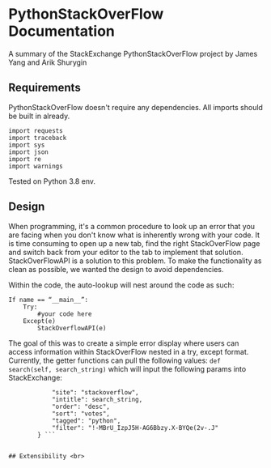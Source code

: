 # PythonStackOverFlow Documentation
A summary of the StackExchange PythonStackOverFlow project by James Yang and Arik Shurygin

## Requirements <br>
PythonStackOverFlow doesn't require any dependencies. All imports should be built in already.
```
import requests
import traceback
import sys
import json
import re
import warnings
```
Tested on Python 3.8 env.

## Design <br>
When programming, it's a common procedure to look up an error that you are facing when you don't know what is inherently wrong with your code. It is time consuming to open up a new tab, find the right StackOverFlow page and switch back from your editor to the tab to implement that solution. StackOverFlowAPI is a solution to this problem. To make the functionality as clean as possible, we wanted the design to avoid dependencies.  <br>

Within the code, the auto-lookup will nest around the code as such:
```
If name == “__main__”:
	Try:
		#your code here
	Except(e)
		StackOverflowAPI(e)
```
The goal of this was to create a simple error display where users can access information within StackOverFlow nested in a try, except format. Currently, the getter functions can pull the following values:
``` def search(self, search_string) ``` which will input the following params into StackExchange:
``` params = {
            "site": "stackoverflow",
            "intitle": search_string,
            "order": "desc",
            "sort": "votes",
            "tagged": "python",
            "filter": "!-MBrU_IzpJ5H-AG6Bbzy.X-BYQe(2v-.J"
        } ```


## Extensibility <br>





